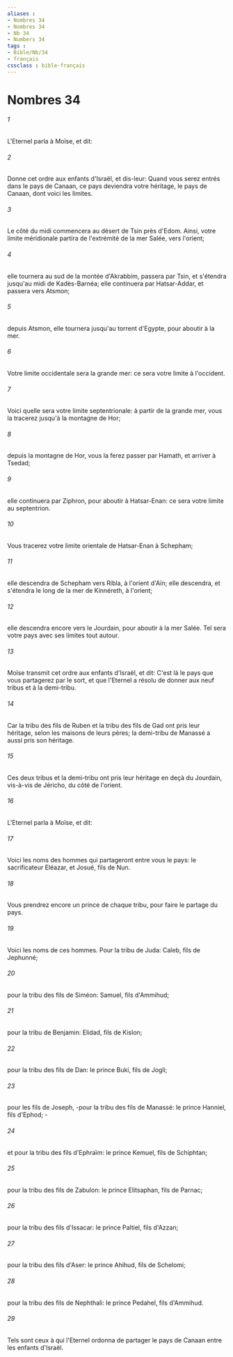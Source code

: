 ```yaml
---
aliases : 
- Nombres 34
- Nombres 34
- Nb 34
- Numbers 34
tags : 
- Bible/Nb/34
- français
cssclass : bible-français
---
```


# Nombres 34

###### 1
L'Eternel parla à Moïse, et dit:
###### 2
Donne cet ordre aux enfants d'Israël, et dis-leur: Quand vous serez entrés dans le pays de Canaan, ce pays deviendra votre héritage, le pays de Canaan, dont voici les limites.
###### 3
Le côté du midi commencera au désert de Tsin près d'Edom. Ainsi, votre limite méridionale partira de l'extrémité de la mer Salée, vers l'orient;
###### 4
elle tournera au sud de la montée d'Akrabbim, passera par Tsin, et s'étendra jusqu'au midi de Kadès-Barnéa; elle continuera par Hatsar-Addar, et passera vers Atsmon;
###### 5
depuis Atsmon, elle tournera jusqu'au torrent d'Egypte, pour aboutir à la mer.
###### 6
Votre limite occidentale sera la grande mer: ce sera votre limite à l'occident.
###### 7
Voici quelle sera votre limite septentrionale: à partir de la grande mer, vous la tracerez jusqu'à la montagne de Hor;
###### 8
depuis la montagne de Hor, vous la ferez passer par Hamath, et arriver à Tsedad;
###### 9
elle continuera par Ziphron, pour aboutir à Hatsar-Enan: ce sera votre limite au septentrion.
###### 10
Vous tracerez votre limite orientale de Hatsar-Enan à Schepham;
###### 11
elle descendra de Schepham vers Ribla, à l'orient d'Aïn; elle descendra, et s'étendra le long de la mer de Kinnéreth, à l'orient;
###### 12
elle descendra encore vers le Jourdain, pour aboutir à la mer Salée. Tel sera votre pays avec ses limites tout autour.
###### 13
Moïse transmit cet ordre aux enfants d'Israël, et dit: C'est là le pays que vous partagerez par le sort, et que l'Eternel a résolu de donner aux neuf tribus et à la demi-tribu.
###### 14
Car la tribu des fils de Ruben et la tribu des fils de Gad ont pris leur héritage, selon les maisons de leurs pères; la demi-tribu de Manassé a aussi pris son héritage.
###### 15
Ces deux tribus et la demi-tribu ont pris leur héritage en deçà du Jourdain, vis-à-vis de Jéricho, du côté de l'orient.
###### 16
L'Eternel parla à Moïse, et dit:
###### 17
Voici les noms des hommes qui partageront entre vous le pays: le sacrificateur Eléazar, et Josué, fils de Nun.
###### 18
Vous prendrez encore un prince de chaque tribu, pour faire le partage du pays.
###### 19
Voici les noms de ces hommes. Pour la tribu de Juda: Caleb, fils de Jephunné;
###### 20
pour la tribu des fils de Siméon: Samuel, fils d'Ammihud;
###### 21
pour la tribu de Benjamin: Elidad, fils de Kislon;
###### 22
pour la tribu des fils de Dan: le prince Buki, fils de Jogli;
###### 23
pour les fils de Joseph, -pour la tribu des fils de Manassé: le prince Hanniel, fils d'Ephod; -
###### 24
et pour la tribu des fils d'Ephraïm: le prince Kemuel, fils de Schiphtan;
###### 25
pour la tribu des fils de Zabulon: le prince Elitsaphan, fils de Parnac;
###### 26
pour la tribu des fils d'Issacar: le prince Paltiel, fils d'Azzan;
###### 27
pour la tribu des fils d'Aser: le prince Ahihud, fils de Schelomi;
###### 28
pour la tribu des fils de Nephthali: le prince Pedahel, fils d'Ammihud.
###### 29
Tels sont ceux à qui l'Eternel ordonna de partager le pays de Canaan entre les enfants d'Israël.
